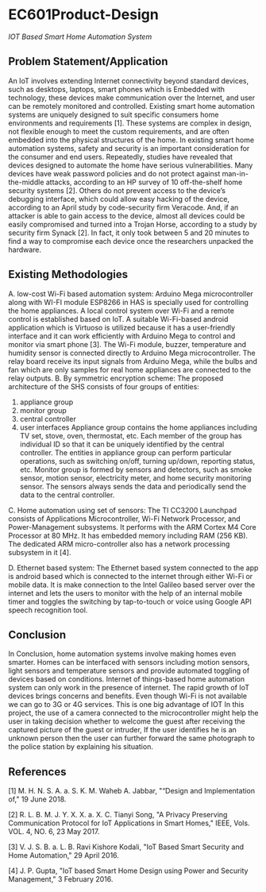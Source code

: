# EC601Product-Design
*IOT Based Smart Home Automation System*

## Problem Statement/Application
An IoT involves extending Internet connectivity beyond standard devices, such as desktops, laptops, smart phones which is Embedded with technology, these devices make communication over the Internet, and user can be remotely monitored and controlled. Existing smart home automation systems are uniquely designed to suit specific consumers home environments and requirements [1]. These systems are complex in design, not flexible enough to meet the custom requirements, and are often embedded into the physical structures of the home.
In existing smart home automation systems, safety and security is an important consideration for the consumer and end users. Repeatedly, studies have revealed that devices designed to automate the home have serious vulnerabilities. Many devices have weak password policies and do not protect against man-in-the-middle attacks, according to an HP survey of 10 off-the-shelf home security systems [2]. Others do not prevent access to the device’s debugging interface, which could allow easy hacking of the device, according to an April study by code-security firm Veracode. And, if an attacker is able to gain access to the device, almost all devices could be easily compromised and turned into a Trojan Horse, according to a study by security firm Synack [2]. In fact, it only took between 5 and 20 minutes to find a way to compromise each device once the researchers unpacked the hardware.

 



## Existing Methodologies
A.	low-cost Wi-Fi based automation system: Arduino Mega microcontroller along with WI-FI module ESP8266 in HAS is specially used for controlling the home appliances. A local control system over Wi-Fi and a remote control is established based on IoT. A suitable Wi-Fi-based android application which is Virtuoso is utilized because it has a user-friendly interface and it can work efficiently with Arduino Mega to control and monitor via smart phone [3]. The Wi-Fi module, buzzer, temperature and humidity sensor is connected directly to Arduino Mega microcontroller. The relay board receive its input signals from Arduino Mega, while the bulbs and fan which are only samples for real home appliances are connected to the relay outputs.
B.	By symmetric encryption scheme: The proposed architecture of the SHS consists of four groups of entities: 
1) appliance group 
2) monitor group 
3) central controller 
4) user interfaces Appliance group contains the home appliances including TV set, stove, oven, thermostat, etc. Each member of the group has individual ID so that it can be uniquely identified by the central controller. The entities in appliance group can perform particular operations, such as switching on/off, turning up/down, reporting status, etc. Monitor group is formed by sensors and detectors, such as smoke sensor, motion sensor, electricity meter, and home security monitoring sensor. The sensors always sends the data and periodically send the data to the central controller.

C.	Home automation using set of sensors: The TI CC3200 Launchpad consists of Applications Microcontroller, Wi-Fi Network Processor, and Power-Management subsystems. It performs with the ARM Cortex M4 Core Processor at 80 MHz. It has embedded memory including RAM (256 KB). The dedicated ARM micro-controller also has a network processing subsystem in it [4].

D.	Ethernet based system: The Ethernet based system connected to the app is android based which is connected to the internet through either Wi-Fi or mobile data. It is make connection to the Intel Galileo based server over the internet and lets the users to monitor with the help of an internal mobile timer and toggles the switching by tap-to-touch or voice using Google API speech recognition tool.

## Conclusion
In Conclusion, home automation systems involve making homes even smarter. Homes can be interfaced with sensors including motion sensors, light sensors and temperature sensors and provide automated toggling of devices based on conditions. Internet of things-based home automation system can only work in the presence of internet. The rapid growth of IoT devices brings concerns and benefits. Even though Wi-Fi is not available we can go to 3G or 4G services. This is one big advantage of IOT In this project, the use of a camera connected to the microcontroller might help the user in taking decision whether to welcome the guest after receiving the captured picture of the guest or intruder, If the user identifies he is an unknown person then the user can further forward the same photograph to the police station by explaining his situation.




## References

[1] 	M. H. N. S. A. a. S. K. M. Waheb A. Jabbar, "“Design and Implementation of," 19 June 2018.

[2] 	R. L. B. M. J. Y. X. X. a. X. C. Tianyi Song, "A Privacy Preserving Communication Protocol for IoT Applications in Smart Homes," IEEE, Vols. VOL. 4, NO. 6, 23 May 2017. 

[3] 	V. J. S. B. a. L. B. Ravi Kishore Kodali, "IoT Based Smart Security and Home Automation," 29 April 2016. 

[4] 	J. P. Gupta, "IoT based Smart Home Design using Power and Security Management," 3 February 2016. 



